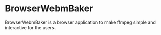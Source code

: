 # BrowserWebmBaker
BrowserWebmBaker is a browser application to make ffmpeg simple and interactive for the users.
